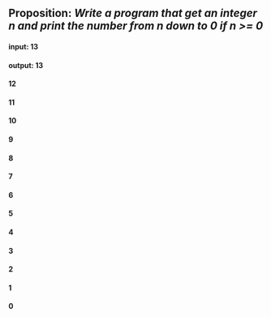 ## **Proposition:** *Write a program that get an integer n and print the number from n down to 0 if n >= 0*

#### input:  13

#### output: 13
####         12
####         11
####         10
####         9
####         8
####         7
####         6
####         5
####         4
####         3
####         2
####         1
####         0